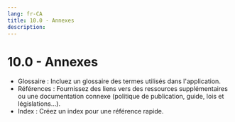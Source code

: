 ```yaml
---
lang: fr-CA
title: 10.0 - Annexes
description:
---
```

# 10.0 - Annexes

- Glossaire : Incluez un glossaire des termes utilisés dans l'application.
- Références : Fournissez des liens vers des ressources supplémentaires ou une documentation connexe (politique de publication, guide, lois et législations...).
- Index : Créez un index pour une référence rapide.
